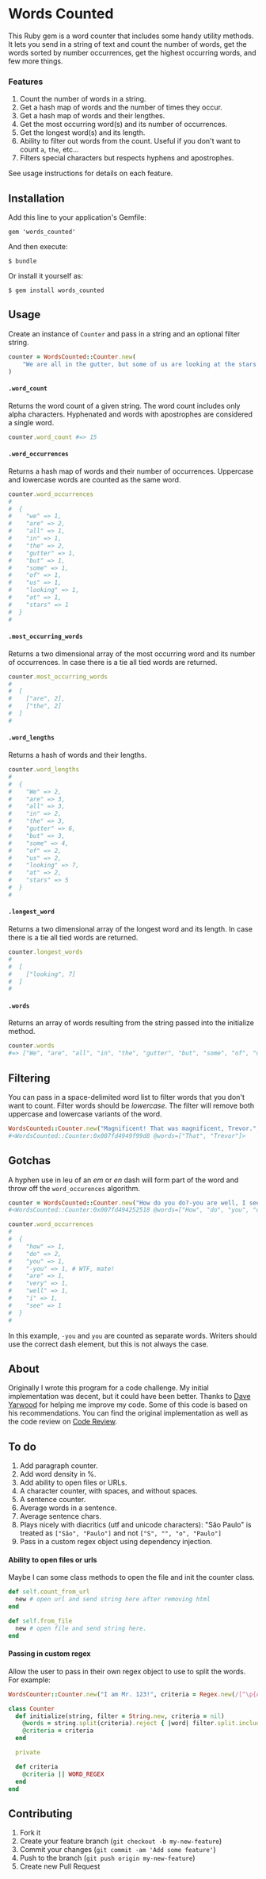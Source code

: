 # Words Counted

This Ruby gem is a word counter that includes some handy utility methods. It lets you send in a string of text and count the number of words, get the words sorted by number occurrences, get the highest occurring words, and few more things.

### Features

1. Count the number of words in a string.
2. Get a hash map of words and the number of times they occur.
3. Get a hash map of words and their lengthes.
4. Get the most occurring word(s) and its number of occurrences.
5. Get the longest word(s) and its length.
6. Ability to filter out words from the count. Useful if you don't want to count `a`, `the`, etc...
7. Filters special characters but respects hyphens and apostrophes.

See usage instructions for details on each feature.

## Installation

Add this line to your application's Gemfile:

    gem 'words_counted'

And then execute:

    $ bundle

Or install it yourself as:

    $ gem install words_counted

## Usage

Create an instance of `Counter` and pass in a string and an optional filter string.

```ruby
counter = WordsCounted::Counter.new(
	"We are all in the gutter, but some of us are looking at the stars."
)
```

#### `.word_count`

Returns the word count of a given string. The word count includes only alpha characters. Hyphenated and words with apostrophes are considered a single word.

```ruby
counter.word_count #=> 15
```

#### `.word_occurrences`

Returns a hash map of words and their number of occurrences. Uppercase and lowercase words are counted as the same word.

```ruby
counter.word_occurrences
#
#  {
#    "we" => 1,
#    "are" => 2,
#    "all" => 1,
#    "in" => 1,
#    "the" => 2,
#    "gutter" => 1,
#    "but" => 1,
#    "some" => 1,
#    "of" => 1,
#    "us" => 1,
#    "looking" => 1,
#    "at" => 1,
#    "stars" => 1
#  }
#
```

#### `.most_occurring_words`

Returns a two dimensional array of the most occurring word and its number of occurrences. In case there is a tie all tied words are returned.

```ruby
counter.most_occurring_words
#
#  [
#    ["are", 2],
#    ["the", 2]
#  ]
#
```

#### `.word_lengths`

Returns a hash of words and their lengths.

```ruby
counter.word_lengths
#
#  {
#    "We" => 2,
#    "are" => 3,
#    "all" => 3,
#    "in" => 2,
#    "the" => 3,
#    "gutter" => 6,
#    "but" => 3,
#    "some" => 4,
#    "of" => 2,
#    "us" => 2,
#    "looking" => 7,
#    "at" => 2,
#    "stars" => 5
#  }
#
```

#### `.longest_word`

Returns a two dimensional array of the longest word and its length. In case there is a tie all tied words are returned.

```ruby
counter.longest_words
#
#  [
#    ["looking", 7]
#  ]
#
```

#### `.words`

Returns an array of words resulting from the string passed into the initialize method.

```ruby
counter.words
#=> ["We", "are", "all", "in", "the", "gutter", "but", "some", "of", "us", "are", "looking", "at", "the", "stars"]
```

## Filtering

You can pass in a space-delimited word list to filter words that you don't want to count. Filter words should be *lowercase*. The filter will remove both uppercase and lowercase variants of the word.

```ruby
WordsCounted::Counter.new("Magnificent! That was magnificent, Trevor.", "was magnificent")
#<WordsCounted::Counter:0x007fd4949f99d8 @words=["That", "Trevor"]>
```

## Gotchas

A hyphen use in leu of an *em* or *en* dash will form part of the word and throw off the `word_occurences` algorithm.

```ruby
counter = WordsCounted::Counter.new("How do you do?-you are well, I see.")
#<WordsCounted::Counter:0x007fd494252518 @words=["How", "do", "you", "do", "-you", "are", "well", "I", "see"]>

counter.word_occurrences
#
#  {
#    "how" => 1,
#    "do" => 2,
#    "you" => 1,
#    "-you" => 1, # WTF, mate!
#    "are" => 1,
#    "very" => 1,
#    "well" => 1,
#    "i" => 1,
#    "see" => 1
#  }
#
```

In this example, `-you` and `you` are counted as separate words. Writers should use the correct dash element, but this is not always the case.

## About

Originally I wrote this program for a code challenge. My initial implementation was decent, but it could have been better. Thanks to [Dave Yarwood](http://codereview.stackexchange.com/a/47515/1563) for helping me improve my code. Some of this code is based on his recommendations. You can find the original implementation as well as the code review on [Code Review](http://codereview.stackexchange.com/questions/46105/a-ruby-string-analyser).

## To do

1. Add paragraph counter.
2. Add word density in %.
3. Add ability to open files or URLs.
4. A character counter, with spaces, and without spaces.
5. A sentence counter.
6. Average words in a sentence.
7. Average sentence chars.
8. Plays nicely with diacritics (utf and unicode characters): "São Paulo" is treated as `["São", "Paulo"]` and not `["S", "", "o", "Paulo"]`
9. Pass in a custom regex object using dependency injection.

#### Ability to open files or urls

Maybe I can some class methods to open the file and init the counter class.

```ruby
def self.count_from_url
  new # open url and send string here after removing html
end

def self.from_file
  new # open file and send string here.
end
```

#### Passing in custom regex

Allow the user to pass in their own regex object to use to split the words. For example:

```ruby
WordsCounter::Counter.new("I am Mr. 123!", criteria = Regex.new(/[^\p{Alnum}\-']+/))

class Counter
  def initialize(string, filter = String.new, criteria = nil)
    @words = string.split(criteria).reject { |word| filter.split.include? word.downcase }
    @criteria = criteria
  end

  private

  def criteria
    @criteria || WORD_REGEX
  end
end
```

## Contributing

1. Fork it
2. Create your feature branch (`git checkout -b my-new-feature`)
3. Commit your changes (`git commit -am 'Add some feature'`)
4. Push to the branch (`git push origin my-new-feature`)
5. Create new Pull Request

